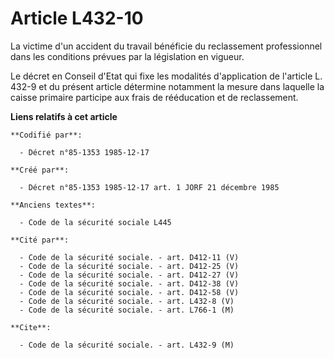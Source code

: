 # Article L432-10

La victime d'un accident du travail bénéficie du reclassement professionnel dans les conditions prévues par la législation en
vigueur. 

Le décret en Conseil d'Etat qui fixe les modalités d'application de l'article L. 432-9 et du présent article détermine
notamment la mesure dans laquelle la caisse primaire participe aux frais de rééducation et de reclassement.

**Liens relatifs à cet article**

	**Codifié par**:

	  - Décret n°85-1353 1985-12-17

	**Créé par**:

	  - Décret n°85-1353 1985-12-17 art. 1 JORF 21 décembre 1985

	**Anciens textes**:

	  - Code de la sécurité sociale L445

	**Cité par**:

	  - Code de la sécurité sociale. - art. D412-11 (V)
	  - Code de la sécurité sociale. - art. D412-25 (V)
	  - Code de la sécurité sociale. - art. D412-27 (V)
	  - Code de la sécurité sociale. - art. D412-38 (V)
	  - Code de la sécurité sociale. - art. D412-58 (V)
	  - Code de la sécurité sociale. - art. L432-8 (V)
	  - Code de la sécurité sociale. - art. L766-1 (M)

	**Cite**:

	  - Code de la sécurité sociale. - art. L432-9 (M)
